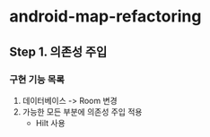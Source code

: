 # android-map-refactoring
## Step 1. 의존성 주입
### 구현 기능 목록

1. 데이터베이스 -> Room 변경
2. 가능한 모든 부분에 의존성 주입 적용
   - Hilt 사용
